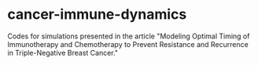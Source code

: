 # cancer-immune-dynamics
Codes for simulations presented in the article "Modeling Optimal Timing of Immunotherapy and Chemotherapy to Prevent Resistance and Recurrence in Triple-Negative Breast Cancer."
